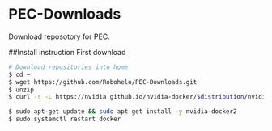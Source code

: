 # PEC-Downloads
Download reposotory for PEC.

##Install instruction
First download
```bash
# Download repositories into home
$ cd ~
$ wget https://github.com/Robohelo/PEC-Downloads.git
$ unzip 
$ curl -s -L https://nvidia.github.io/nvidia-docker/$distribution/nvidia-docker.list | sudo tee /etc/apt/sources.list.d/nvidia-docker.list

$ sudo apt-get update && sudo apt-get install -y nvidia-docker2
$ sudo systemctl restart docker
```
